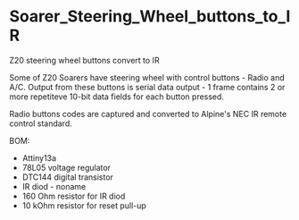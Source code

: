 # Soarer_Steering_Wheel_buttons_to_IR
Z20 steering wheel buttons convert to IR

Some of Z20 Soarers have steering wheel with control buttons - Radio and A/C. Output from these buttons is serial data output - 1 frame contains 2 or more repetiteve 10-bit data fields for each button pressed. 

Radio buttons codes are captured and converted to Alpine's NEC IR remote control standard. 

BOM: 
- Attiny13a
- 78L05 voltage regulator
- DTC144 digital transistor
- IR diod - noname
- 160 Ohm resistor for IR  diod
- 10 kOhm resistor for reset pull-up
